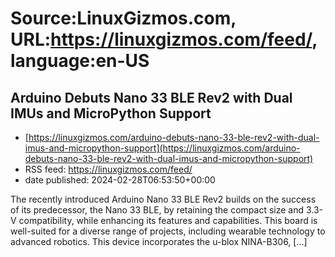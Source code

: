 # Source:LinuxGizmos.com, URL:https://linuxgizmos.com/feed/, language:en-US

## Arduino Debuts Nano 33 BLE Rev2 with Dual IMUs and MicroPython Support
 - [https://linuxgizmos.com/arduino-debuts-nano-33-ble-rev2-with-dual-imus-and-micropython-support](https://linuxgizmos.com/arduino-debuts-nano-33-ble-rev2-with-dual-imus-and-micropython-support)
 - RSS feed: https://linuxgizmos.com/feed/
 - date published: 2024-02-28T06:53:50+00:00

The recently introduced Arduino Nano 33 BLE Rev2 builds on the success of its predecessor, the Nano 33 BLE, by retaining the compact size and 3.3-V compatibility, while enhancing its features and capabilities. This board is well-suited for a diverse range of projects, including wearable technology to advanced robotics. This device incorporates the u-blox NINA-B306, [&#8230;]

